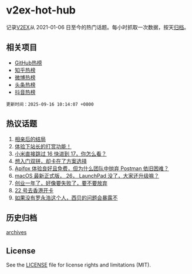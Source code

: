 # v2ex-hot-hub

 记录[V2EX](https://www.v2ex.com/)从 2021-01-06 日至今的热门话题。每小时抓取一次数据，按天[归档](archives)。
 
 ## 相关项目

- [GitHub热榜](https://github.com/snaildev/github-hot-hub)
- [知乎热榜](https://github.com/snaildev/zhihu-hot-hub)
- [微博热榜](https://github.com/snaildev/weibo-hot-hub)
- [头条热榜](https://github.com/snaildev/toutiao-hot-hub)
- [抖音热榜](https://github.com/snaildev/douyin-hot-hub)


 `更新时间：2025-09-16 10:14:07 +0800`

## 热议话题

1. [相亲后的结局](https://www.v2ex.com/t/1159267)
1. [体验下站长的打赏功能！](https://www.v2ex.com/t/1159335)
1. [小米直接跳过 16 快进到 17，你怎么看？](https://www.v2ex.com/t/1159259)
1. [想入门双拼，却卡在了方案选择](https://www.v2ex.com/t/1159291)
1. [Apifox 体验良好且免费，但为什么团队中抛弃 Postman 依旧困难？](https://www.v2ex.com/t/1159283)
1. [macOS 最新正式版， 26， LaunchPad 没了，大家还升级嘛？](https://www.v2ex.com/t/1159261)
1. [创业一年了，好像要失败了，要不要放弃](https://www.v2ex.com/t/1159355)
1. [22 号去香港开卡](https://www.v2ex.com/t/1159230)
1. [如果没有罗永浩这个人，西贝的问题会暴露不](https://www.v2ex.com/t/1159381)

## 历史归档

[archives](archives)

## License

See the [LICENSE](LICENSE) file for license rights and limitations (MIT).
